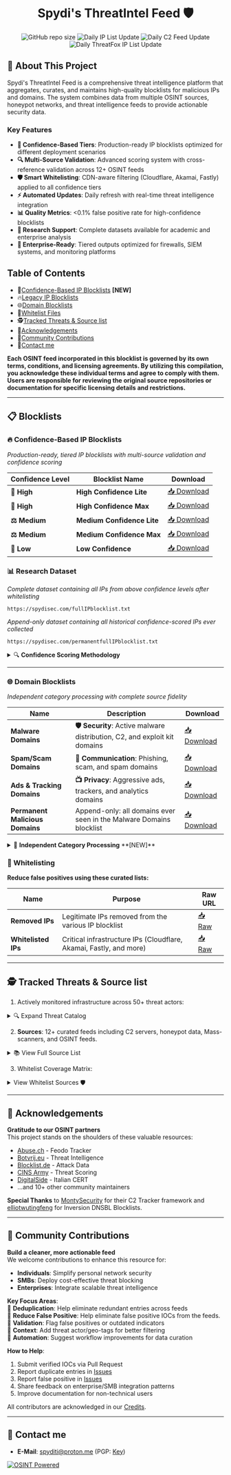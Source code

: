 <div align="center">
  <h1>Spydi's ThreatIntel Feed 🛡️</h1>

  ![GitHub repo size](https://img.shields.io/github/repo-size/spydisec/spydithreatintel) ![Daily IP List Update](https://healthchecks.io/b/2/b76af744-7b3f-4de6-b0cb-227a88bbc5aa.svg) ![Daily C2 Feed Update](https://healthchecks.io/b/2/ad6b7683-29fc-49f4-95d1-70c169e3d8e4.svg) ![Daily ThreatFox IP List Update](https://healthchecks.io/b/2/04eda84c-5084-404d-872b-9fc308e5517e.svg)
</div>

## 🚀 About This Project

Spydi's ThreatIntel Feed is a comprehensive threat intelligence platform that aggregates, curates, and maintains high-quality blocklists for malicious IPs and domains. The system combines data from multiple OSINT sources, honeypot networks, and threat intelligence feeds to provide actionable security data.

### Key Features

- **🎯 Confidence-Based Tiers**: Production-ready IP blocklists optimized for different deployment scenarios
- **🔍 Multi-Source Validation**: Advanced scoring system with cross-reference validation across 12+ OSINT feeds  
- **🛡️ Smart Whitelisting**: CDN-aware filtering (Cloudflare, Akamai, Fastly) applied to all confidence tiers
- **⚡ Automated Updates**: Daily refresh with real-time threat intelligence integration
- **📊 Quality Metrics**: <0.1% false positive rate for high-confidence blocklists
- **🔬 Research Support**: Complete datasets available for academic and enterprise analysis
- **🚀 Enterprise-Ready**: Tiered outputs optimized for firewalls, SIEM systems, and monitoring platforms

## Table of Contents

- 🎯[Confidence-Based IP Blocklists](https://github.com/spydisec/spydithreatintel?tab=readme-ov-file#-confidence-based-ip-blocklists-new) **[NEW]**
- 🔥[Legacy IP Blocklists](https://github.com/spydisec/spydithreatintel?tab=readme-ov-file#-legacy-ip-blocklists)
- 🌐[Domain Blocklists](https://github.com/spydisec/spydithreatintel?tab=readme-ov-file#-domain-blocklists)
- 📁[Whitelist Files](https://github.com/spydisec/spydithreatintel?tab=readme-ov-file#-whitelisting)
- 🕵️[Tracked Threats & Source list](https://github.com/spydisec/spydithreatintel?tab=readme-ov-file#%EF%B8%8F-tracked-threats--source-list)
- 🙌[Acknowledgements](https://github.com/spydisec/spydithreatintel?tab=readme-ov-file#-acknowledgements)
- 🤝[Community Contributions](https://github.com/spydisec/spydithreatintel?tab=readme-ov-file#-community-contributions)
- 📡[Contact me](https://github.com/spydisec/spydithreatintel?tab=readme-ov-file#-contact-me)

**Each OSINT feed incorporated in this blocklist is governed by its own terms, conditions, and licensing agreements. By utilizing this compilation, you acknowledge these individual terms and agree to comply with them. Users are responsible for reviewing the original source repositories or documentation for specific licensing details and restrictions.**

---

## 📋 Blocklists

### 🔥 Confidence-Based IP Blocklists

*Production-ready, tiered IP blocklists with multi-source validation and confidence scoring*

| Confidence Level | Blocklist Name                     | Download                                                     |
|------------------|------------------------------------|------------------------------------------------------------- |
| **🎯 High**      | **High Confidence Lite**       | [📥 Download](https://spydisec.com/high_confidence_limited.txt) |
| **🎯 High**      | **High Confidence Max**     | [📥 Download](https://spydisec.com/high_confidence_unlimited.txt) |
| **⚖️ Medium**    | **Medium Confidence Lite**     | [📥 Download](https://spydisec.com/medium_confidence_limited.txt) |
| **⚖️ Medium**    | **Medium Confidence Max**   | [📥 Download](https://spydisec.com/medium_confidence_unlimited.txt) |
| **🔬 Low**       | **Low Confidence**                | [📥 Download](https://spydisec.com/low_confidence.txt) |

### 📊 Research Dataset

*Complete dataset containing all IPs from above confidence levels after whitelisting*

```
https://spydisec.com/fullIPblocklist.txt
```

*Append-only dataset containing all historical confidence-scored IPs ever collected*

```
https://spydisec.com/permanentfullIPblocklist.txt
```

<details>
<summary>🔍 <strong>Confidence Scoring Methodology</strong></summary>

**Multi-Source Validation System:**

- **High Confidence**: IPs validated by 2+ authoritative sources with confidence score ≥8
- **Medium Confidence**: IPs from 1+ authoritative source with confidence score ≥3  
- **Low Confidence**: All other collected intelligence below medium threshold
- **Weight Scoring**: Premium sources (ThreatFox high-confidence, C2 trackers) receive higher weights
- **Cross-Reference Bonus**: Additional points for multi-source validation
- **Whitelist Filtering**: CDN protection (Cloudflare, Akamai, Fastly) applied to all tiers

**Quality Assurance:**

- **False Positive Rate**: <0.1% for high confidence, <1% for medium confidence
- **Source Attribution**: Full traceability of confidence decisions
- **Automatic Updates**: Daily refresh with real-time threat intelligence
- **Database Tracking**: Comprehensive logging of removed/whitelisted IPs

</details>

---

### 🌐 Domain Blocklists

*Independent category processing with complete source fidelity*

| Name                              | Description                                                                 | Download                                                                 |
|-----------------------------------|-----------------------------------------------------------------------------|-------------------------------------------------------------------------------|
| **Malware Domains**               | **🛡️ Security**: Active malware distribution, C2, and exploit kit domains   | [📥 Download](https://spydisec.com/maliciousblocklist.txt)                 |
| **Spam/Scam Domains**             | **📧 Communication**: Phishing, scam, and spam domains                      | [📥 Download](https://spydisec.com/spamblocklist.txt)                      |
| **Ads & Tracking Domains**        | **📺 Privacy**: Aggressive ads, trackers, and analytics domains             | [📥 Download](https://spydisec.com/adsblocklist.txt)                       |
| **Permanent Malicious Domains**   | Append-only: all domains ever seen in the Malware Domains blocklist         | [📥 Download](https://spydisec.com/permanentMaliciousDomainList.txt)            |

<details>
<summary>🔄 <strong>Independent Category Processing</strong> **[NEW]**</summary>

**Source-Faithful Processing:**

- **Philosophy**: Preserve complete fidelity to original threat intelligence sources
- **Approach**: Each category processed independently with individual deduplication and whitelisting
- **Result**: Users can choose single or multiple lists based on deployment needs

**Key Benefits:**

- ✅ **Complete Source Fidelity**: Each category reflects exactly what threat intel sources provide
- ✅ **User Choice Flexibility**: Import single category or multiple lists into Pi-hole/AdGuard
- ✅ **Zero Intelligence Loss**: No domains removed due to artificial categorization conflicts
- ✅ **Overlap Transparency**: Cross-category statistics available for threat analysis
- ✅ **DNS Filter Ready**: Multiple lists can be safely imported without conflicts

**Deployment Options:**

- **Single List**: Use one category for focused protection (e.g., only malware blocking)
- **Multi-List**: Import all three for comprehensive coverage (recommended for Pi-hole/AdGuard)
- **Custom Mix**: Choose any combination based on specific security requirements

</details>

### 📁 Whitelisting  

**Reduce false positives using these curated lists:**  

| Name                              | Purpose                                                                 | Raw URL                                                                 |
|-----------------------------------|-----------------------------------------------------------------------------|-------------------------------------------------------------------------|
| **Removed IPs**       | Legitimate IPs removed from the various IP blocklist                         | [📥 Raw](https://github.com/spydisec/spydithreatintel/tree/main/iplist/removedips) |
| **Whitelisted IPs**                 | Critical infrastructure IPs (Cloudflare, Akamai, Fastly, and more)                 | [📥 Raw](https://raw.githubusercontent.com/spydisec/spydithreatintel/refs/heads/main/whitelist/wl_iplist/cdnips.txt) |

---

## 🕵️ Tracked Threats & Source list

1. Actively monitored infrastructure across 50+ threat actors:

<details>
<summary>🔍 Expand Threat Catalog</summary>

| C2s                       | Malware                          | Botnets      |
|---------------------------|----------------------------------|--------------|
| Cobalt Strike             | AcidRain Stealer                | 7777         |
| Metasploit Framework      | Misha Stealer (AKA Grand Misha) | BlackNET     |
| Covenant                  | Patriot Stealer                 | Doxerina     |
| Mythic                    | RAXNET Bitcoin Stealer          | Scarab       |
| Brute Ratel C4            | Titan Stealer                   | 63256        |
| Posh                      | Collector Stealer               | Kaiji        |
| Sliver                    | Mystic Stealer                  | MooBot       |
| Deimos                    | Gotham Stealer                  | Mozi         |
| PANDA                     | Meduza Stealer                  |              |
| NimPlant C2               | Quasar RAT                      |              |
| Havoc C2                  | ShadowPad                       |              |
| Caldera                   | AsyncRAT                        |              |
| Empire                    | DcRat                           |              |
| Ares                      | BitRAT                          |              |
| Hak5 Cloud C2             | DarkComet Trojan                |              |
| Pantegana                 | XtremeRAT Trojan                |              |
| Supershell                | NanoCore RAT Trojan             |              |
| Poseidon C2               | Gh0st RAT Trojan                |              |
| Viper C2                  | DarkTrack RAT Trojan            |              |
| Vshell                    | njRAT Trojan                    |              |
| Villain                   | Remcos Pro RAT Trojan           |              |
| Nimplant C2               | Poison Ivy Trojan               |              |
| RedGuard C2               | Orcus RAT Trojan                |              |
| Oyster C2                 | ZeroAccess Trojan               |              |
| byob C2                   | HOOKBOT Trojan                  |              |
|                           | RisePro Stealer                 |              |
|                           | NetBus Trojan                   |              |
|                           | Bandit Stealer                  |              |
|                           | Mint Stealer                    |              |
|                           | Mekotio Trojan                  |              |
|                           | Gozi Trojan                     |              |
|                           | Atlandida Stealer               |              |
|                           | VenomRAT                        |              |
|                           | Orcus RAT                       |              |
|                           | BlackDolphin                    |              |
|                           | Artemis RAT                     |              |
|                           | Godzilla Loader                 |              |
|                           | Jinx Loader                     |              |
|                           | Netpune Loader                  |              |
|                           | SpyAgent                        |              |
|                           | SpiceRAT                        |              |
|                           | Dust RAT                        |              |
|                           | Pupy RAT                        |              |
|                           | Atomic Stealer                  |              |
|                           | Lumma Stealer                   |              |
|                           | Serpent Stealer                 |              |
|                           | Axile Stealer                   |              |
|                           | Vector Stealer                  |              |
|                           | Z3us Stealer                    |              |
|                           | Rastro Stealer                  |              |
|                           | Darkeye Stealer                 |              |
|                           | AgniStealer                     |              |
|                           | Epsilon Stealer                 |              |
|                           | Bahamut Stealer                 |              |
|                           | Unam Web Panel / SilentCryptoMiner |           |
|                           | Vidar Stealer                   |              |
|                           | Kraken RAT                      |              |
|                           | Bumblebee Loader                |              |
|                           | Viper RAT                       |              |
|                           | Spectre Stealer                 |              |

</details>

2. **Sources**: 12+ curated feeds including C2 servers, honeypot data, Mass-scanners, and OSINT feeds.

<details>
<summary>📚 View Full Source List</summary>

| Sources                   | Source URL                                                                 |
|---------------------------|----------------------------------------------------------------------------|
| C2 IP Feed                | [C2_iplist.txt](https://raw.githubusercontent.com/spydisec/spydithreatintel/refs/heads/main/iplist/C2IPs/osintc2feed.txt) |
| Honeypot Master list      | [honeypot_iplist.txt](https://raw.githubusercontent.com/spydisec/spydithreatintel/refs/heads/main/iplist/honeypot/honeypot_extracted_feed.txt)     |
| maltrail_scanners         | [maltrail_ips.txt](https://raw.githubusercontent.com/stamparm/maltrail/master/trails/static/mass_scanner.txt)         |
| botvrij_eu                | [botvrij_eu](https://www.botvrij.eu/data/ioclist.ip-dst.raw)                                                        |
| feodotracker              | [feodotracker](https://feodotracker.abuse.ch/downloads/ipblocklist.txt)                                                        |
| feodotracker_recommended  | [feodotracker_recommended](https://feodotracker.abuse.ch/downloads/ipblocklist_recommended.txt)                                                        |
| Blocklist_de_all          | [Blocklist_de_all](https://lists.blocklist.de/lists/all.txt)                                                        |
| ThreatView_High_Confidence| [ThreatView_High_Confidence](https://threatview.io/Downloads/IP-High-Confidence-Feed.txt)                                                        |
| IPsumLevel_7              | [IPsumLevel7](https://raw.githubusercontent.com/stamparm/ipsum/refs/heads/master/levels/7.txt)                                                        |
| CINS_Score                | [CINS_Score](https://cinsscore.com/list/ci-badguys.txt)                                                        |
| DigitalSide               | [DigitalSide](https://osint.digitalside.it/Threat-Intel/lists/latestips.txt)                                                        |
| duggytuxy                 | [duggytuxy](https://raw.githubusercontent.com/duggytuxy/malicious_ip_addresses/refs/heads/main/botnets_zombies_scanner_spam_ips.txt)                                                        |
| etnetera.cz               | [etnetera.cz](https://security.etnetera.cz/feeds/etn_aggressive.txt)                                                        |
| emergingthreats-compromised| [ET_Comp](https://rules.emergingthreats.net/blockrules/compromised-ips.txt)                                                        |
| greensnow.co              | [greensnow.co](https://blocklist.greensnow.co/greensnow.txt)                                                         |
| Threatfox         | [Threatfox](https://threatfox.abuse.ch/export)     |
| More coming Soon!         | [Future Updates](#)                                                        |

</details>

3. Whitelist Coverage Matrix:

<details>
<summary> View Whitelist Sources 🛡️</summary>

| Provider       | Type                   | Coverage                      | Source Link                                                                 |
|----------------|------------------------|-------------------------------|-----------------------------------------------------------------------------|
| Cloudflare     | CDN IPv4/IPv6          | Global CDN                    | [Cloudflare IPs](https://www.cloudflare.com/ips/)                           |
| Akamai         | CDN IPv4/IPv6          | Global CDN & Shield IPs       | [Akamai IPs](https://techdocs.akamai.com/property-manager/pdfs/akamai_ipv4_CIDRs.txt)    |
| Fastly         | CDN IPv4/IPv6          | Global CDN                    | [Fastly IPs](https://api.fastly.com/public-ip-list)                         |
| Tailscale      | DERP & Control Panel   | Relay servers and control plane| [Tailscale DERP](https://login.tailscale.com/derpmap/default)                            |
| Uptime Robot   | IPv4                   | UptimeRobot Monitoring        | [UptimeRobot IPs](https://uptimerobot.com/inc/files/ips/IPv4.txt)           |

</details>

---

## 🙌 Acknowledgements

**Gratitude to our OSINT partners**  
This project stands on the shoulders of these valuable resources:

- [Abuse.ch](https://abuse.ch) - Feodo Tracker
- [Botvrij.eu](https://botvrij.eu) - Threat Intelligence
- [Blocklist.de](https://blocklist.de) - Attack Data
- [CINS Army](https://cinsscore.com) - Threat Scoring
- [DigitalSide](https://osint.digitalside.it) - Italian CERT
- ...and 10+ other community maintainers

**Special Thanks** to [MontySecurity](https://github.com/montysecurity/C2-Tracker) for their C2 Tracker framework and [elliotwutingfeng](https://github.com/elliotwutingfeng/Inversion-DNSBL-Blocklists) for Inversion DNSBL Blocklists.

---

## 🤝 Community Contributions  

**Build a cleaner, more actionable feed**  
We welcome contributions to enhance this resource for:  

- **Individuals**: Simplify personal network security  
- **SMBs**: Deploy cost-effective threat blocking  
- **Enterprises**: Integrate scalable threat intelligence  

**Key Focus Areas**:  
🔹 **Deduplication**: Help eliminate redundant entries across feeds  
🔹 **Reduce False Positive**: Help eliminate false positive IOCs from the feeds.  
🔹 **Validation**: Flag false positives or outdated indicators  
🔹 **Context**: Add threat actor/geo-tags for better filtering  
🔹 **Automation**: Suggest workflow improvements for data curation  

**How to Help**:  

1. Submit verified IOCs via Pull Request  
2. Report duplicate entries in [Issues](https://github.com/spydisec/spydithreatintel/issues)
3. Report false positive in [Issues](https://github.com/spydisec/spydithreatintel/issues)  
4. Share feedback on enterprise/SMB integration patterns  
5. Improve documentation for non-technical users  

All contributors are acknowledged in our [Credits](https://github.com/spydisec/spydithreatintel/wiki/Contributors).  

---

## 📡 Contact me

- **E-Mail**: [spyditi@proton.me](mailto:spyditi@proton.me) (PGP: [Key](https://pastebin.com/igL3mGVb))

[![OSINT Powered](https://img.shields.io/badge/Intel-OSINT_Powered-yellow?style=for-the-badge)](#)
